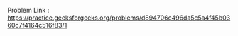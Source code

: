 Problem Link : https://practice.geeksforgeeks.org/problems/d894706c496da5c5a4f45b0360c7f4164c516f83/1